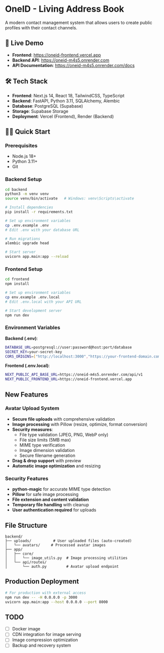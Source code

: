 # OneID - Living Address Book

A modern contact management system that allows users to create public profiles with their contact channels.

## 🚀 Live Demo

- **Frontend**: https://oneid-frontend.vercel.app
- **Backend API**: https://oneid-m4s5.onrender.com
- **API Documentation**: https://oneid-m4s5.onrender.com/docs

## 🛠️ Tech Stack

- **Frontend**: Next.js 14, React 18, TailwindCSS, TypeScript
- **Backend**: FastAPI, Python 3.11, SQLAlchemy, Alembic
- **Database**: PostgreSQL (Supabase)
- **Storage**: Supabase Storage
- **Deployment**: Vercel (Frontend), Render (Backend)

## 🏃‍♂️ Quick Start

### Prerequisites
- Node.js 18+
- Python 3.11+
- Git

### Backend Setup
```bash
cd backend
python3 -m venv venv
source venv/bin/activate   # Windows: venv\Scripts\activate

# Install dependencies
pip install -r requirements.txt

# Set up environment variables
cp .env.example .env
# Edit .env with your database URL

# Run migrations
alembic upgrade head

# Start server
uvicorn app.main:app --reload
```

### Frontend Setup
```bash
cd frontend
npm install

# Set up environment variables
cp env.example .env.local
# Edit .env.local with your API URL

# Start development server
npm run dev
```

### Environment Variables

**Backend (.env)**:
```bash
DATABASE_URL=postgresql://user:password@host:port/database
SECRET_KEY=your-secret-key
CORS_ORIGINS=["http://localhost:3000","https://your-frontend-domain.com"]
```

**Frontend (.env.local)**:
```bash
NEXT_PUBLIC_API_BASE_URL=https://oneid-m4s5.onrender.com/api/v1
NEXT_PUBLIC_FRONTEND_URL=https://oneid-frontend.vercel.app
```

##  New Features

### Avatar Upload System
- **Secure file uploads** with comprehensive validation
- **Image processing** with Pillow (resize, optimize, format conversion)
- **Security measures**:
  - File type validation (JPEG, PNG, WebP only)
  - File size limits (5MB max)
  - MIME type verification
  - Image dimension validation
  - Secure filename generation
- **Drag & drop support** with preview
- **Automatic image optimization** and resizing

### Security Features
- **python-magic** for accurate MIME type detection
- **Pillow** for safe image processing
- **File extension and content validation**
- **Temporary file handling** with cleanup
- **User authentication required** for uploads

##  File Structure
```
backend/
├── uploads/          # User uploaded files (auto-created)
│   └── avatars/     # Processed avatar images
├── app/
│   ├── core/
│   │   └── image_utils.py  # Image processing utilities
│   └── api/routes/
│       └── auth.py         # Avatar upload endpoint
```

## Production Deployment
```bash
# For production with external access
npm run dev -- -H 0.0.0.0 -p 3000
uvicorn app.main:app --host 0.0.0.0 --port 8000
```

##  TODO
- [ ] Docker image
- [ ] CDN integration for image serving
- [ ] Image compression optimization
- [ ] Backup and recovery system
